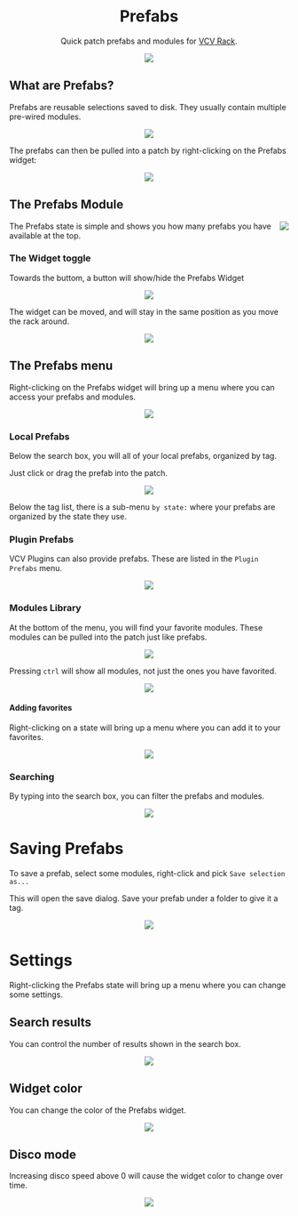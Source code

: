 <h1 align="center">Prefabs</h1>

<p align="center">
Quick patch prefabs and modules for <a href="https://vcvrack.com/">VCV Rack</a>.
</p>

<p align="center">
<img src="images/demo.gif">
</p>

## What are Prefabs?

Prefabs are reusable selections saved to disk. They usually contain multiple pre-wired modules.


<p align="center">
<img src="images/save.png">
</p>


The prefabs can then be pulled into a patch by right-clicking on the Prefabs widget:


<p align="center">
<img src="images/tangents.gif">
</p>

## The Prefabs Module

<img align="right" src="images/screenshot.png">

The Prefabs state is simple and shows you how many prefabs you have available at the top.

### The Widget toggle

Towards the buttom, a button will show/hide the Prefabs Widget

<p align="center">
<img src="images/toggle.gif">
</p>

The widget can be moved, and will stay in the same position as you move the rack around.

<p align="center">
<img src="images/widget.gif">
</p>

## The Prefabs menu

Right-clicking on the Prefabs widget will bring up a menu where you can access your prefabs and modules.

<p align="center">
<img src="images/context-menu.gif">
</p>

### Local Prefabs

Below the search box, you will all of your local prefabs, organized by tag.

Just click or drag the prefab into the patch.

<p align="center">
<img src="images/prefab.gif">
</p>

Below the tag list, there is a sub-menu `by state:` where your prefabs are organized by the state they use.

### Plugin Prefabs

VCV Plugins can also provide prefabs. These are listed in the `Plugin Prefabs` menu.

<p align="center">
<img src="images/plugins.gif">
</p>

### Modules Library

At the bottom of the menu, you will find your favorite modules. These modules can be pulled into the patch just like
prefabs.

<p align="center">
<img src="images/favorites.gif">
</p>

Pressing `ctrl` will show all modules, not just the ones you have favorited.


<p align="center">
<img src="images/modules.gif">
</p>

#### Adding favorites

Right-clicking on a state will bring up a menu where you can add it to your favorites.

<p align="center">
<img src="images/new-favorites.gif">
</p>

### Searching

By typing into the search box, you can filter the prefabs and modules.

<p align="center">
<img src="images/search.gif">
</p>

# Saving Prefabs

To save a prefab, select some modules, right-click and pick `Save selection as...`

This will open the save dialog. Save your prefab under a folder to give it a tag.

<p align="center">
<img src="images/creation.gif">
</p>

# Settings

Right-clicking the Prefabs state will bring up a menu where you can change some settings.

## Search results

You can control the number of results shown in the search box.

<p align="center">
<img src="images/results.gif">
</p>

## Widget color

You can change the color of the Prefabs widget.

<p align="center">
<img src="images/color.gif">
</p>

## Disco mode

Increasing disco speed above 0 will cause the widget color to change over time.

<p align="center">
<img src="images/disco.gif">
</p>




